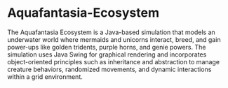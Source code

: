 # Aquafantasia-Ecosystem

The Aquafantasia Ecosystem is a Java-based simulation that models an underwater world where mermaids and unicorns interact, breed, and gain power-ups like golden tridents, purple horns, and genie powers. The simulation uses Java Swing for graphical rendering and incorporates object-oriented principles such as inheritance and abstraction to manage creature behaviors, randomized movements, and dynamic interactions within a grid environment.

